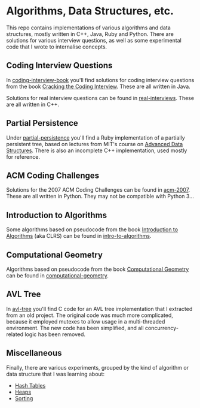 # Algorithms, Data Structures, etc.

This repo contains implementations of various algorithms and data structures, mostly written in C++, Java, Ruby and Python. There are solutions for various interview questions, as well as some experimental code that I wrote to internalise concepts.

## Coding Interview Questions

In [coding-interview-book](./coding-interview-book) you'll find solutions for coding interview questions from the book [Cracking the Coding Interview](http://www.crackingthecodinginterview.com/). These are all written in Java.

Solutions for real interview questions can be found in [real-interviews](./real-interviews). These are all written in C++.

## Partial Persistence

Under [partial-persistence](./partial-persistence) you'll find a Ruby implementation of a partially persistent tree, based on lectures from MIT's course on [Advanced Data Structures](https://courses.csail.mit.edu/6.851/spring14/lectures/). There is also an incomplete C++ implementation, used mostly for reference.

## ACM Coding Challenges

Solutions for the 2007 ACM Coding Challenges can be found in [acm-2007](./acm-2007). These are all written in Python. They may not be compatible with Python 3...

## Introduction to Algorithms

Some algorithms based on pseudocode from the book [Introduction to Algorithms](https://mitpress.mit.edu/books/introduction-algorithms-third-edition) (aka CLRS) can be found in [intro-to-algorithms](./intro-to-algorithms).

## Computational Geometry

Algorithms based on pseudocode from the book [Computational Geometry](https://www.springer.com/gp/book/9783540779735) can be found in [computational-geometry](./computational-geometry).

## AVL Tree

In [avl-tree](./avl-tree) you'll find C code for an AVL tree implementation that I extracted from an old project. The original code was much more complicated, because it employed mutexes to allow usage in a multi-threaded environment. The new code has been simplified, and all concurrency-related logic has been removed.

## Miscellaneous

Finally, there are various experiments, grouped by the kind of algorithm or data structure that I was learning about:

* [Hash Tables](./hash-tables)
* [Heaps](./heaps)
* [Sorting](./sorting)
